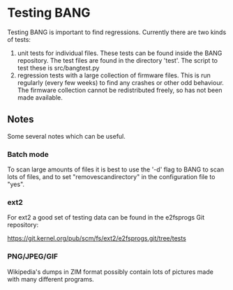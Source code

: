 # Testing BANG

Testing BANG is important to find regressions. Currently there are two kinds of tests:

1. unit tests for individual files. These tests can be found inside the BANG repository. The test files are found in the directory 'test'. The script to test these is src/bangtest.py
2. regression tests with a large collection of firmware files. This is run regularly (every few weeks) to find any crashes or other odd behaviour. The firmware collection cannot be redistributed freely, so has not been made available.

## Notes

Some several notes which can be useful.

### Batch mode

To scan large amounts of files it is best to use the '-d' flag to BANG to scan lots of files, and to set "removescandirectory" in the configuration file to "yes".

### ext2

For ext2 a good set of testing data can be found in the e2fsprogs Git repository:

https://git.kernel.org/pub/scm/fs/ext2/e2fsprogs.git/tree/tests

### PNG/JPEG/GIF

Wikipedia's dumps in ZIM format possibly contain lots of pictures made with many different programs.
